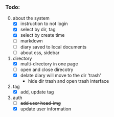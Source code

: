 
### Todo: 

0. about the system  
    - [x] instruction to not login  
    - [x] select by dir, tag
    - [x] select by create time  
    - [ ] markdown   
    - [ ] diary saved to local documents
    - [ ] about css, sidebar

1. directory
    - [x] multi-directory in one page  
    - [ ] open and close direcotry  
    - [x] delate diary will move to the dir 'trash'
        - hide dir trash and open trash interface

2. tag  
    - [x] add, update tag  

4. auth  
    - [ ] ~~add user head-img~~ 
    - [x] update user information
